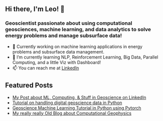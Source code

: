 ## Hi there, I'm Leo! 👋

### Geoscientist passionate about using computational geosciences, machine learning, and data analytics to solve energy problems and manage subsurface data!
- 🔭 Currently working on machine learning applications in energy problems and subsurface data management.
- 🌱 I’m currently learning NLP, Reinforcement Learning, Big Data, Parallel Computing, and a little Viz with Dashboard!
- 📫 You can reach me at [LinkedIn](https://www.linkedin.com/in/leo-dinendra-0988727b)

## Featured Posts
- [My Post about ML, Computing, & Stuff in Geoscience on LinkedIn](https://www.linkedin.com/in/leo-c-0988727b/detail/recent-activity/shares/)
- [Tutorial on handling digital geoscience data in Python](https://github.com/leocd91/geodatahandling)
- [Geoscience Machine Learning Tutorial in Python using Pytorch](https://github.com/leocd91/geoscience-ML-tutorial)
- [My really really Old Blog about Computational Geophysics](http://redigitize.blogspot.com/)



<!--
**leocd91/leocd91** is a ✨ _special_ ✨ repository because its `README.md` (this file) appears on your GitHub profile.

Here are some ideas to get you started:

- 🔭 I’m currently working on ...
- 🌱 I’m currently learning ...
- 👯 I’m looking to collaborate on ...
- 🤔 I’m looking for help with ...
- 💬 Ask me about ...
- 📫 How to reach me: ...
- 😄 Pronouns: ...
- ⚡ Fun fact: ...
-->
